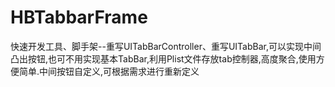 # HBTabbarFrame
快速开发工具、脚手架--重写UITabBarController、重写UITabBar,可以实现中间凸出按钮,也可不用实现基本TabBar,利用Plist文件存放tab控制器,高度聚合,使用方便简单.中间按钮自定义,可根据需求进行重新定义
